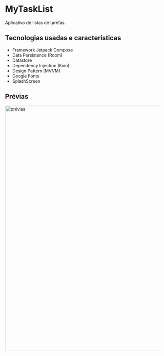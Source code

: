 # MyTaskList
Aplicativo de listas de tarefas.


## Tecnologias usadas e características
- Framework Jetpack Compose
- Data Persistence (Room)
- Datastore
- Dependency Injection (Koin)
- Design Pattern (MVVM)
- Google Fonts
- SplashScreen

## Prévias
<img src="https://raw.githubusercontent.com/hugonscm/MyTaskList/master/Pr%C3%A9vias.png" alt="prévias" min-width="800px" max-width="800px" width="800px" >
